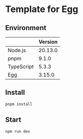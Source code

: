 # Template for Egg

## Environment

|            | Version |
| ---------- | ------- |
| Node.js    | 20.13.0 |
| pnpm       | 9.1.0   |
| TypeScript | 5.3.3   |
| Egg        | 3.15.0  |

## Install

```sh
pnpm install
```

## Start

```sh
npm run dev
```
